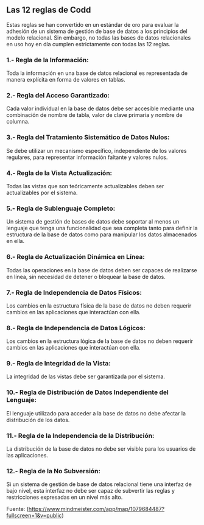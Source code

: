 ## Las 12 reglas de Codd 

Estas reglas se han convertido en un estándar de oro para evaluar la adhesión de un sistema de gestión de base de datos a los principios del modelo relacional. Sin embargo, no todas las bases de datos relacionales en uso hoy en día cumplen estrictamente con todas las 12 reglas.

### 1.- Regla de la Información:

Toda la información en una base de datos relacional es representada de manera explícita en forma de valores en tablas.

### 2.- Regla del Acceso Garantizado: 

Cada valor individual en la base de datos debe ser accesible mediante una combinación de nombre de tabla, valor de clave primaria y nombre de columna.

### 3.- Regla del Tratamiento Sistemático de Datos Nulos:

Se debe utilizar un mecanismo específico, independiente de los valores regulares, para representar información faltante y valores nulos.

### 4.- Regla de la Vista Actualización: 

Todas las vistas que son teóricamente actualizables deben ser actualizables por el sistema.

### 5.- Regla de Sublenguaje Completo: 

Un sistema de gestión de bases de datos debe soportar al menos un lenguaje que tenga una funcionalidad que sea completa tanto para definir la estructura de la base de datos como para manipular los datos almacenados en ella.

### 6.- Regla de Actualización Dinámica en Línea: 

Todas las operaciones en la base de datos deben ser capaces de realizarse en línea, sin necesidad de detener o bloquear la base de datos.

### 7.- Regla de Independencia de Datos Físicos: 

Los cambios en la estructura física de la base de datos no deben requerir cambios en las aplicaciones que interactúan con ella.

### 8.- Regla de Independencia de Datos Lógicos: 

Los cambios en la estructura lógica de la base de datos no deben requerir cambios en las aplicaciones que interactúan con ella.

### 9.- Regla de Integridad de la Vista: 

La integridad de las vistas debe ser garantizada por el sistema.

### 10.- Regla de Distribución de Datos Independiente del Lenguaje: 

El lenguaje utilizado para acceder a la base de datos no debe afectar la distribución de los datos.

### 11.- Regla de la Independencia de la Distribución: 

La distribución de la base de datos no debe ser visible para los usuarios de las aplicaciones.

### 12.- Regla de la No Subversión: 

Si un sistema de gestión de base de datos relacional tiene una interfaz de bajo nivel, esta interfaz no debe ser capaz de subvertir las reglas y restricciones expresadas en un nivel más alto.


Fuente: (https://www.mindmeister.com/app/map/1079684487?fullscreen=1&v=public)

